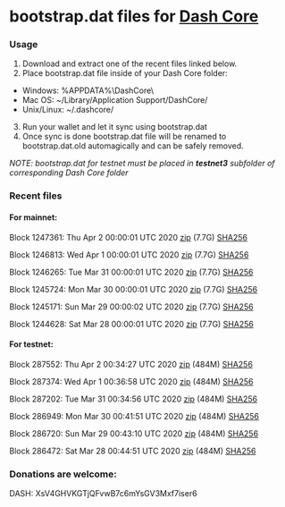 # bootstrap.dat files for [Dash Core](https://github.com/dashpay/dash)

### Usage

1. Download and extract one of the recent files linked below.
2. Place bootstrap.dat file inside of your Dash Core folder:
 - Windows: %APPDATA%\DashCore\
 - Mac OS: ~/Library/Application Support/DashCore/
 - Unix/Linux: ~/.dashcore/
3. Run your wallet and let it sync using bootstrap.dat
4. Once sync is done bootstrap.dat file will be renamed to bootstrap.dat.old automagically and can be safely removed.

_NOTE: bootstrap.dat for testnet must be placed in **testnet3** subfolder of corresponding Dash Core folder_

### Recent files

#### For mainnet:

Block 1247361: Thu Apr  2 00:00:01 UTC 2020 [zip](https://dash-bootstrap.ams3.digitaloceanspaces.com/mainnet/2020-04-02/bootstrap.dat.zip) (7.7G) [SHA256](https://dash-bootstrap.ams3.digitaloceanspaces.com/mainnet/2020-04-02/sha256.txt)

Block 1246813: Wed Apr  1 00:00:01 UTC 2020 [zip](https://dash-bootstrap.ams3.digitaloceanspaces.com/mainnet/2020-04-01/bootstrap.dat.zip) (7.7G) [SHA256](https://dash-bootstrap.ams3.digitaloceanspaces.com/mainnet/2020-04-01/sha256.txt)

Block 1246265: Tue Mar 31 00:00:01 UTC 2020 [zip](https://dash-bootstrap.ams3.digitaloceanspaces.com/mainnet/2020-03-31/bootstrap.dat.zip) (7.7G) [SHA256](https://dash-bootstrap.ams3.digitaloceanspaces.com/mainnet/2020-03-31/sha256.txt)

Block 1245724: Mon Mar 30 00:00:01 UTC 2020 [zip](https://dash-bootstrap.ams3.digitaloceanspaces.com/mainnet/2020-03-30/bootstrap.dat.zip) (7.7G) [SHA256](https://dash-bootstrap.ams3.digitaloceanspaces.com/mainnet/2020-03-30/sha256.txt)

Block 1245171: Sun Mar 29 00:00:02 UTC 2020 [zip](https://dash-bootstrap.ams3.digitaloceanspaces.com/mainnet/2020-03-29/bootstrap.dat.zip) (7.7G) [SHA256](https://dash-bootstrap.ams3.digitaloceanspaces.com/mainnet/2020-03-29/sha256.txt)

Block 1244628: Sat Mar 28 00:00:01 UTC 2020 [zip](https://dash-bootstrap.ams3.digitaloceanspaces.com/mainnet/2020-03-28/bootstrap.dat.zip) (7.7G) [SHA256](https://dash-bootstrap.ams3.digitaloceanspaces.com/mainnet/2020-03-28/sha256.txt)


#### For testnet:

Block 287552: Thu Apr  2 00:34:27 UTC 2020 [zip](https://dash-bootstrap.ams3.digitaloceanspaces.com/testnet/2020-04-02/bootstrap.dat.zip) (484M) [SHA256](https://dash-bootstrap.ams3.digitaloceanspaces.com/testnet/2020-04-02/sha256.txt)

Block 287374: Wed Apr  1 00:36:58 UTC 2020 [zip](https://dash-bootstrap.ams3.digitaloceanspaces.com/testnet/2020-04-01/bootstrap.dat.zip) (484M) [SHA256](https://dash-bootstrap.ams3.digitaloceanspaces.com/testnet/2020-04-01/sha256.txt)

Block 287202: Tue Mar 31 00:34:56 UTC 2020 [zip](https://dash-bootstrap.ams3.digitaloceanspaces.com/testnet/2020-03-31/bootstrap.dat.zip) (484M) [SHA256](https://dash-bootstrap.ams3.digitaloceanspaces.com/testnet/2020-03-31/sha256.txt)

Block 286949: Mon Mar 30 00:41:51 UTC 2020 [zip](https://dash-bootstrap.ams3.digitaloceanspaces.com/testnet/2020-03-30/bootstrap.dat.zip) (484M) [SHA256](https://dash-bootstrap.ams3.digitaloceanspaces.com/testnet/2020-03-30/sha256.txt)

Block 286720: Sun Mar 29 00:43:10 UTC 2020 [zip](https://dash-bootstrap.ams3.digitaloceanspaces.com/testnet/2020-03-29/bootstrap.dat.zip) (484M) [SHA256](https://dash-bootstrap.ams3.digitaloceanspaces.com/testnet/2020-03-29/sha256.txt)

Block 286472: Sat Mar 28 00:44:51 UTC 2020 [zip](https://dash-bootstrap.ams3.digitaloceanspaces.com/testnet/2020-03-28/bootstrap.dat.zip) (484M) [SHA256](https://dash-bootstrap.ams3.digitaloceanspaces.com/testnet/2020-03-28/sha256.txt)


### Donations are welcome:

DASH: XsV4GHVKGTjQFvwB7c6mYsGV3Mxf7iser6
